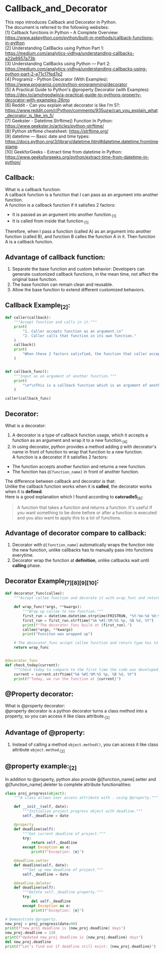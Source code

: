 # Callback_and_Decorator
This repo introduces Callback and Decorator in Python. <br >
The document is referred to the following websites:<br >
[1] Callback functions in Python – A Complete Overview: https://www.askpython.com/python/built-in-methods/callback-functions-in-python<br >
[2] Understanding CallBacks using Python Part 1: https://medium.com/analytics-vidhya/understanding-callbacks-a22e8957a73b<br >
[3] Understanding CallBacks using Python — Part 2: https://medium.com/analytics-vidhya/understanding-callbacks-using-python-part-2-e71c17fed7e2<br >
[4] Programiz - Python Decorator (With Examples): https://www.programiz.com/python-programming/decorator<br >
[5] A Practical Guide to Python's @property Decorator (with Examples): https://dev.to/amohgodwin/a-practical-guide-to-pythons-property-decorator-with-examples-26mo<br >
[6] Reddit - Can you explain what decorator is like I’m 5?: https://www.reddit.com/r/Python/comments/935uzw/can_you_explain_what_decorator_is_like_im_5/<br >
[7] Geekster - Datetime.Strftime() Function In Python: https://www.geekster.in/articles/python-strftime/<br >
[8] Python strftime cheatsheet: https://strftime.org/<br >
[9] datetime — Basic date and time types: https://docs.python.org/3/library/datetime.html#datetime.datetime.fromtimestamp<br >
[10] GeekforGeeks - Extract time from datetime in Python: https://www.geeksforgeeks.org/python/extract-time-from-datetime-in-python/<br >

## Callback:
What is a callback function:<br >
A callback function is a function that I can pass as an argument into another function. <br >
A function is a callback function if it satisfies 2 factors:<br >
- It is passed as an argument into another function.<sub>[1]</sub><br >
- It is called from inside that function.<sub>[1]</sub><br >

Therefore, when I pass a function (called A) as an argument into another function (called B), and function B calles the function A in it. Then function A is a callback function.<br >
## Advantage of callback function:
1. Separate the base function and custom behavior: Developers can generate customized callback functions, in the mean time, not affect the original base function. <br >
2. The base function can remain clean and reusable.<br >
3. Allow the base function to extend different customized behaviors.<br >
## Callback Example<sub>[2]</sub>:
```python
def caller(callback):
    """Accept function and calls in it."""
    print(
        "1. Caller accepts function as an argument.\n"
        "2. Caller calls that function in its own function."
    )
    callback()
    print(
        "When these 2 factors satisfied, the function that caller accepts is a callback function."
    )


def callback_func():
    """Input as an argument of another function."""
    print(
        "\n*\nThis is a callback function which is an argument of another function.\n*\n"
    )

caller(callback_func)
```
## Decorator:
What is a decorator:<br >
1. A decorator is a type of callback function usage, which it accepts a function as an argument and wrap it to a new function.<sub>[4]</sub><br >
2. In using decorator, python provides a method adding `@` with decorator's name in front of function to wrap that function to a new function.<br >
A function is a decorator if it satisfies 2 factors:<br >
- The function accepts another function and returns a new function.<br >
- The function has `@[function_name]` in front of another function.<br >

The difference between callback and decorator is that:<br >
Unlike the callback function works when it is **called**, the decorator works when it is **defined**.<br >
Here is a good explanation which I found according to **catcradle5**<sub>[6]</sub>:<br >
> A function that takes a function and returns a function. It's useful if you want something to be done before or after a function is executed and you also want to apply this to a lot of functions.<br >

## Advantage of decorator compare to callback:<br >
1. Decorator with `@[function_name]` automatically wraps the function into the new function, unlike callbacks has to manually pass into functions everytime.<br >
2. Decorator wrap the function at **definition**, unlike callbacks wait until **calling** phase.<br >

## Decorator Example<sub>[7][8][9][10]</sub>:<br >
```python
def decorator_func(callee):
    """Accept callee function and decorate it with wrap_func and return new function."""

    def wrap_func(*args, **kwargs):
        """Wrap up callee to new function."""
        first_run = datetime.datetime.strptime(FRISTRUN, "%Y-%m-%d %H:%M:%S")
        first_run = first_run.strftime("%A %#I:%M:%S %p, %B %d, %Y")
        print(f"The decorator_func build at {first_run}.")
        callee(*args, **kwargs)
        print("Funciton was wrapped up")

    # The decorator_func accept callee function and return type has to be a function.
    return wrap_func


@decorator_func
def check_today(current):
    """Check today to compare to the first time the code was developed."""
    current = current.strftime("%A %#I:%M:%S %p, %B %d, %Y")
    print(f"Today, we run the function at {current}")
```
## @Property decorator:<br >
What is @property decorator:<br >
@property decorator is a python decorator turns a class method into a property, so you can access it like class attribute.<sub>[2]</sub><br >
## Advantage of @property:<br >
1. Instead of calling a method `object.method()`, you can access it like class attribute `object.method`.<sub>[2]</sub><br >
## @property example:<sub>[2]</sub><br >
In addition to @property, python also provide @[function_name].setter and @[function_name].deleter to complete attribute functionalities:<br >
```python
class proj_progress(object):
    """A class allows user access attribute with . using @property."""

    def __init__(self, date):
        """Initialize project progress object with deadline."""
        self._deadline = date

    @property
    def deadline(self):
        """Get current deadline of project."""
        try:
            return self._deadline
        except Exception as e:
            print(f"Exception: {e}")

    @deadline.setter
    def deadline(self, date):
        """Set up new deadline of project."""
        self._deadline = date

    @deadline.deleter
    def deadline(self):
        """Delete self._deadline property."""
        try:
            del self._deadline
        except Exception as e:
            print(f"Exception: {e}")

# Demonstrate @property.
new_proj = proj_progress(date=90)
print(f"new_proj deadline is {new_proj.deadline} days")
new_proj.deadline = 120
print(f"Updated new_proj deadline is {new_proj.deadline} days")
del new_proj.deadline
print(f"Let's find out if deadline still exist: {new_proj.deadline}")
```

